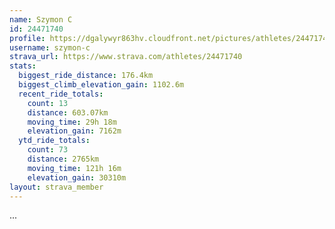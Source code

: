 ```yaml
---
name: Szymon C
id: 24471740
profile: https://dgalywyr863hv.cloudfront.net/pictures/athletes/24471740/7213253/3/large.jpg
username: szymon-c
strava_url: https://www.strava.com/athletes/24471740
stats:
  biggest_ride_distance: 176.4km
  biggest_climb_elevation_gain: 1102.6m
  recent_ride_totals:
    count: 13
    distance: 603.07km
    moving_time: 29h 18m
    elevation_gain: 7162m
  ytd_ride_totals:
    count: 73
    distance: 2765km
    moving_time: 121h 16m
    elevation_gain: 30310m
layout: strava_member
--- 
```

...
